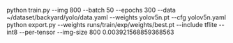 python train.py --img 800 --batch 50 --epochs 300 --data ~/dataset/backyard/yolo/data.yaml --weights yolov5n.pt --cfg yolov5n.yaml
python export.py --weights runs/train/exp/weights/best.pt --include tflite --int8 --per-tensor --img-size 800
0.003921568859368563